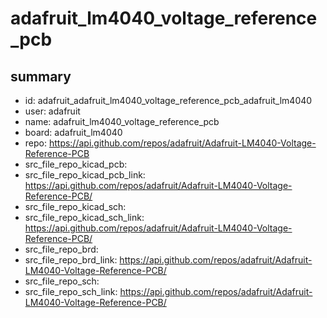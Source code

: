 # adafruit_lm4040_voltage_reference_pcb
 
## summary 
* id: adafruit_adafruit_lm4040_voltage_reference_pcb_adafruit_lm4040
* user: adafruit
* name: adafruit_lm4040_voltage_reference_pcb
* board: adafruit_lm4040
* repo: https://api.github.com/repos/adafruit/Adafruit-LM4040-Voltage-Reference-PCB
* src_file_repo_kicad_pcb: 
* src_file_repo_kicad_pcb_link: https://api.github.com/repos/adafruit/Adafruit-LM4040-Voltage-Reference-PCB/
* src_file_repo_kicad_sch: 
* src_file_repo_kicad_sch_link: https://api.github.com/repos/adafruit/Adafruit-LM4040-Voltage-Reference-PCB/
* src_file_repo_brd: 
* src_file_repo_brd_link: https://api.github.com/repos/adafruit/Adafruit-LM4040-Voltage-Reference-PCB/
* src_file_repo_sch: 
* src_file_repo_sch_link: https://api.github.com/repos/adafruit/Adafruit-LM4040-Voltage-Reference-PCB/




